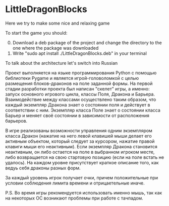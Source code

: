 # LittleDragonBlocks
Here we try to make some nice and relaxing game

To start the game you should:

0. Download a deb package of the project and сhange the directory to the one where the package was downloaded 
1. Write "sudo apt install ./LittleDragonBlocks.deb" in your terminal

To talk about the architecture let's switch into Russian

Проект выполняется на языке программирования Python c помощью библиотеки Pygame и
является игрой-головоломкой с целью размещения блоков-драконов на поле заданной формы.
На первой стадии разработки проекта был написан "скелет" игры, а именно: запуск основного игрового цикла, классы Поля, Дракона и Барьера.
Взаимодействие между классами осуществлено таким образом, что каждый экземпляр Дракона знает о состоянии поля и действует
в соответствии с ним. Экземпляр класса Поле знает о состоянии класса Барьер и меняет своё состоянии в зависимости от 
расположения барьеров.

В игре реализованы возможности управления одним экземпляром класса Дракон (нажатие на него левой клавишей мыши делает его активным объектом, который следует за курсором, нажатие правой клавиги мыши его неактивным). Если экземпляр Дракона становится неактивным, он либо остается на поле в выбранном игроком месте, либо возвращается на свою стартовую позицию (если на поле встать не удалось). На каждом уровне присутствует краткое описание того, как ведуь себя драконы разных форм.

За каждый уровень игрок получает очки, причем положительные при условии соблюдения лимита времени и отрицаетельные иначе.

P.S. Во время игры рекомендуется использовать именно мышь, так как на некоторых ОС возникают проблемы при работе с тачпадом.
